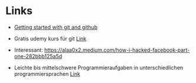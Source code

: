 # Links

- [Getting started with git and github](https://docs.github.com/en/github/using-git/getting-started-with-git-and-github)

- Gratis udemy kurs für git [Link](https://www.udemy.com/course/practical-git-for-absolute-beginners/?couponCode=GIT_FOR_EVERYONE)

- Interessant: https://alaa0x2.medium.com/how-i-hacked-facebook-part-one-282bbb125a5d

- Leichte bis mittelschwere Programmieraufgaben in unterschiedlichen programmiersprachen [Link](https://github.com/dev-schueppchen/programmier-aufgaben)